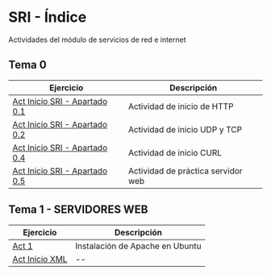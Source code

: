 # SRI - Índice
Actividades del módulo de servicios de red e internet

## Tema 0 

| Ejercicio        | Descripción                |
| -------------    | -------------              |
| [Act Inicio SRI - Apartado 0.1](/Tema_0/Actividad_0.1.md)      | Actividad de inicio de HTTP       |
| [Act Inicio SRI - Apartado 0.2](/Tema_0/Actividad_0.2.md)      | Actividad de inicio UDP y TCP       |
| [Act Inicio SRI - Apartado 0.4](/Tema_0/Actividad_0.4.md)      | Actividad de inicio CURL       |
| [Act Inicio SRI - Apartado 0.5](/Tema_0/Actividad_0.4.md)      | Actividad de práctica servidor web      |

## Tema 1 - SERVIDORES WEB

| Ejercicio        | Descripción                |
| -------------    | -------------              |
| [Act 1](Tema_1/Actividad_1.md)      | Instalación de Apache en Ubuntu       |
| [Act Inicio XML](/Tema1/ActXML1.xml)        | --      |
